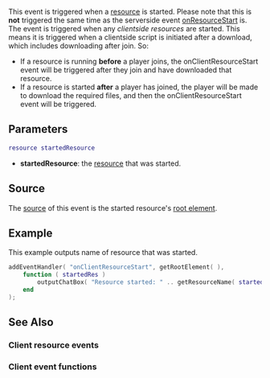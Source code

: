 This event is triggered when a [resource](/resource.md "wikilink") is started. Please note that this is **not** triggered the same time as the serverside event [onResourceStart](/onResourceStart.md "wikilink") is. The event is triggered when any *clientside resources* are started. This means it is triggered when a clientside script is initiated after a download, which includes downloading after join. So:

-   If a resource is running **before** a player joins, the onClientResourceStart event will be triggered after they join and have downloaded that resource.
-   If a resource is started **after** a player has joined, the player will be made to download the required files, and then the onClientResourceStart event will be triggered.

Parameters
----------

``` lua
resource startedResource
```

-   **startedResource**: the [resource](/resource.md "wikilink") that was started.

Source
------

The [source](/event_system#Event_source.md "wikilink") of this event is the started resource's [root element](/root_element.md "wikilink").

Example
-------

This example outputs name of resource that was started.

``` lua
addEventHandler( "onClientResourceStart", getRootElement( ),
    function ( startedRes )
        outputChatBox( "Resource started: " .. getResourceName( startedRes ) );
    end
);
```

See Also
--------

### Client resource events

### Client event functions
